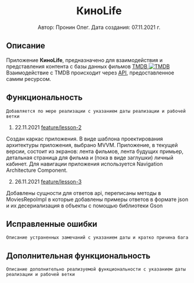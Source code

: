 <h1 align="center">КиноLife</h1>

<p align="center"> Автор: Пронин Олег. Дата создания: 07.11.2021 г.</p>

## Описание
Приложение **КиноLife**, предназначено для взаимодействия и представления контента с базы данных фильмов [TMDB ![TMDB](https://www.themoviedb.org/assets/2/favicon-16x16-b362d267873ce9c5a39f686a11fe67fec2a72ed25fa8396c11b71aa43c938b11.png)](https://www.themoviedb.org/about)
Взаимодействие с TMDB происходит через [API](https://developers.themoviedb.org/3/getting-started/introduction), предоставленное самим ресурсом.
## Функциональность
`Добавляется по мере реализации с указанием даты реализации и рабочей ветки`

1. 22.11.2021 [feature/lesson-2](https://github.com/Oleg-Pronin/MovieLife/pull/1)

Создан каркас приложения. В виде шаблона проектирования архитектуры приложения, выбрано MVVM. Приложение, в текущей версии, состоит из экранов: лента фильмов, лента будущих примьер, детальная страница для фильма и (пока в виде заглушки) личный кабинет. Для навигации приложения используется Navigation Architecture Component.

2. 26.11.2021 [feature/lesson-3](https://github.com/Oleg-Pronin/MovieLife/pull/2/commits/594508b7963da47e55babc69d8b53b00a8e5d0f8)

Добавлены сущности для ответов api, переписаны методы в MoviesRepoImpl в которые добавлены примеры ответов в формате json и их десериализация в объекты с помощью библиотеки Gson

## Исправленные ошибки
`Описание устраненных замечаний с указанием даты и кратко причина бага`

## Дополнительная функциональность
`Описание дополнительно реализуемой функциональности с указанием даты реализации и рабочей ветки`
